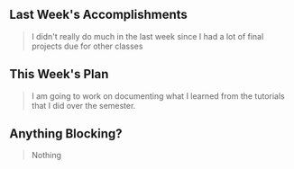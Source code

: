 ## Last Week's Accomplishments

> I didn't really do much in the last week since I had a lot of final projects due for other classes


## This Week's Plan

> I am going to work on documenting what I learned from the tutorials that I did over the semester.

## Anything Blocking?

> Nothing